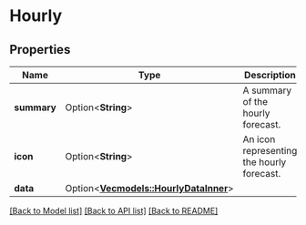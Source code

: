 # Hourly

## Properties

Name | Type | Description | Notes
------------ | ------------- | ------------- | -------------
**summary** | Option<**String**> | A summary of the hourly forecast. | [optional]
**icon** | Option<**String**> | An icon representing the hourly forecast. | [optional]
**data** | Option<[**Vec<models::HourlyDataInner>**](hourly_data_inner.md)> |  | [optional]

[[Back to Model list]](../README.md#documentation-for-models) [[Back to API list]](../README.md#documentation-for-api-endpoints) [[Back to README]](../README.md)


